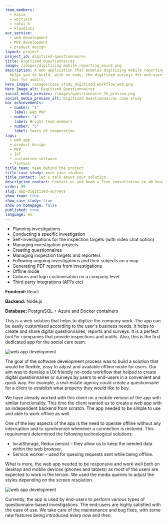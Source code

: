 ```yaml
---
team_members:
  - kasia
  - wojciech
  - rafal h
  - klaudiusz
our_service:
  - web development
  - MVP development
  - product design
layout: project
project_id: digitized-questionnaires
title: Digitized Questionnaires
image: /images/digitizing_mobile_reporting_main2.png
description: A web application that enables digitizing mobile reporting. It
  helps you to build, with no code, the digitized surveys for end-users. A great
  tool for audits.
hero_image: /images/case_study_digitized_workflow_web.png
Hero Image_alt: Digitized Questionnaires
social_media_previev: /images/questionnaire_fb_preview.png
social_media_previev_alt: Digitized Questionnaires case study
bar_achievements:
  - number: "1"
    label: web MVP
  - number: "4"
    label: Bright team members
  - number: "5"
    label: Years of cooperation
tags:
  - web app
  - product design
  - MVP
  - IoT
  - customized software
  - fintech
title_team: team behind the project
title_case_study: more case studies
title_contact: let's talk about your solution
description_contact: Contact us and book a free consultation in 48 hours!
order: 99
slug: app-digitized-surveys
show_team: true
show_case_study: true
show on homepage: false
published: true
language: en
---
```

<TitleWithIcon sectionTitle="main features" titleIcon="/images/main_features_icon.png" titleIconAlt="main features" />

* Planning investigations
* Conducting a specific investigation
* Self-investigations for the inspection targets (with video chat option)
* Managing investigation projects 
* Creating questionnaires 
* Managing inspection targets and reporters
* Following ongoing investigations and their subjects on a map
* Generating PDF reports from investigations
* Offline mode
* Colours and logo customisation on a company level
* Third party integrations (API’s etc)

<TitleWithIcon sectionTitle="skills" titleIcon="/images/skills.svg" titleIconAlt="bright" />

<Gallery images='[{"src":"/images/react.png","alt":"React"},{"src":"/images/node.png","alt":"Node"},{"src":"/images/postgresql_logo_stack.png","alt":"PostgreSQL"},{"src":"/images/azure_stack_logo.png","alt":"Azure"},{"src":"/images/docker_stack_logo.png","alt":"Docker"}]' />

**Frontend:** React

**Backend:** Node.js

**Database:** PostgreSQL + Azure and Docker containers

<TitleWithIcon sectionTitle="about" titleIcon="/images/three_flags.svg" titleIconAlt="about" />

This is a web solution that helps to digitize the company work. The app can be easily customised according to the user's business needs. It helps to create and share digital questionnaires, reports and surveys. It is a perfect tool for companies that provide inspections and audits. Also, this is the first dedicated app for the social care team.

![web app development](../../static/images/digitizing_mobile_reporting_app.png "")

<TitleWithIcon sectionTitle="goal" titleIcon="/images/goal_title_section.png" titleIconAlt="goal" />

The goal of the software development process was to build a solution that would be flexible, easy to adjust and available offline mode for users. Our aim was to develop a UX friendly no-code workflow that helped to create digital questionnaires or surveys by users to end-users in a convenient and quick way. For example, a real-estate agency could create a questionnaire for a client to establish what property they would like to buy.

<TitleWithIcon sectionTitle="process" titleIcon="/images/gearwheel.svg" titleIconAlt="process" />

We have already worked with this client on a mobile version of the app with similar functionality. This time the client wanted us to create a web app with an independent backend from scratch. The app needed to be simple to use and able to work offline as well.

One of the key aspects of the app is the need to operate offline without any interruption and to synchronize whenever a connection is restored. This requirement determined the following technological solutions:

* localStorage, Redux persist – they allow us to keep the needed data within the web browser,
* Service worker – used for queuing requests sent while being offline.

What is more, the web app needed to be responsive and work well both on desktop and mobile devices (phones and tablets) as most of the users are expected to work in the terrain. We used the media queries to adjust the styles depending on the screen resolution. 

![web app development](../../static/images/digitizing_mobile_reporting.png "")

<TitleWithIcon sectionTitle="result" titleIcon="/images/results_icon_title_small.png" titleIconAlt="result" />

Currently, the app is used by end-users to perform various types of questionnaire-based investigations. The end-users are highly satisfied with the ease of use. We take care of the maintenance and bug fixes, with some new features being introduced every now and then.
